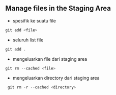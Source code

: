 ## Manage files in the Staging Area
- spesifik ke suatu file
```js
git add <file>
```
- seluruh list file 
```js
git add . 
```
- mengeluarkan file dari staging area
```js
git rm --cached <file>
```
- mengeluarkan directory dari staging area
```js
 git rm -r --cached <directory>
```
